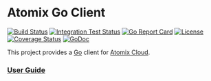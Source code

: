 # Atomix Go Client

[![Build Status](https://travis-ci.org/atomix/go-client.svg?branch=master)](https://travis-ci.org/atomix/go-client)
[![Integration Test Status](https://img.shields.io/travis/atomix/go-client?label=Integration%20Tests&logo=Integration)](https://travis-ci.org/onosproject/onos-test)
[![Go Report Card](https://goreportcard.com/badge/github.com/atomix/go-client)](https://goreportcard.com/report/github.com/atomix/go-client)
[![License](https://img.shields.io/badge/License-Apache%202.0-blue.svg)](https://github.com/gojp/goreportcard/blob/master/LICENSE)
[![Coverage Status](https://img.shields.io/coveralls/github/atomix/go-client/badge.svg)](https://coveralls.io/github/atomix/go-client?branch=master)
[![GoDoc](https://godoc.org/github.com/atomix/go-client?status.svg)](https://godoc.org/github.com/atomix/go-client)

This project provides a [Go] client for [Atomix Cloud].

### [User Guide]

[Go]: https://golang.org
[Atomix Cloud]: https://cloud.atomix.io
[User Guide]: docs
